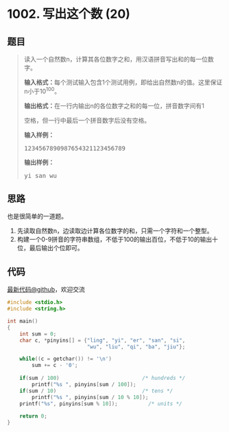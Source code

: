 <h1>1002. 写出这个数 (20)</h1>

## 题目

> <div id="problemContent">
> <p>读入一个自然数n，计算其各位数字之和，用汉语拼音写出和的每一位数字。
> 
> </p>
> <p><b>输入格式：</b>每个测试输入包含1个测试用例，即给出自然数n的值。这里保证n小于10<sup>100</sup>。</p>
> <p><b>输出格式：</b>在一行内输出n的各位数字之和的每一位，拼音数字间有1
> 
> 空格，但一行中最后一个拼音数字后没有空格。
> </p>
> <b>输入样例：</b><pre>
> 1234567890987654321123456789
> </pre>
> <b>输出样例：</b><pre>
> yi san wu
> </pre>
> </div>

## 思路


也是很简单的一道题。
1. 先读取自然数n，边读取边计算各位数字的和，只需一个字符和一个整型。
2. 构建一个0-9拼音的字符串数组，不低于100的输出百位，不低于10的输出十位，最后输出个位即可。

## 代码

[最新代码@github](https://github.com/OliverLew/PAT/blob/master/PATBasic/1002.c)，欢迎交流
```c
#include <stdio.h>
#include <string.h>

int main()
{
    int sum = 0;
    char c, *pinyins[] = {"ling", "yi", "er", "san", "si", 
						  "wu", "liu", "qi", "ba", "jiu"};

    while((c = getchar()) != '\n')  
		sum += c - '0';
    
    if(sum / 100)                           /* hundreds */
        printf("%s ", pinyins[sum / 100]);
    if(sum / 10)                            /* tens */
        printf("%s ", pinyins[sum / 10 % 10]);
    printf("%s", pinyins[sum % 10]);          /* units */
    
    return 0;
}

```